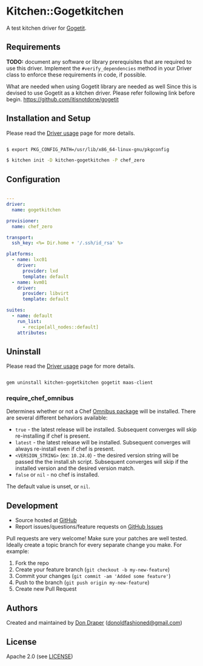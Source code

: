 # <a name="title"></a> Kitchen::Gogetkitchen

A test kitchen driver for [Gogetit](https://github.com/itisnotdone/gogetit).

## <a name="requirements"></a> Requirements

**TODO:** document any software or library prerequisites that are required to
use this driver. Implement the `#verify_dependencies` method in your Driver
class to enforce these requirements in code, if possible.

What are needed when using Gogetit library are needed as well
Since this is devised to use Gogetit as a kitchen driver.
Please refer following link before begin.
https://github.com/itisnotdone/gogetit

## <a name="installation"></a> Installation and Setup

Please read the [Driver usage][driver_usage] page for more details.

```bash

$ export PKG_CONFIG_PATH=/usr/lib/x86_64-linux-gnu/pkgconfig

$ kitchen init -D kitchen-gogetkitchen -P chef_zero

```
## <a name="config"></a> Configuration

```yaml

---
driver:
  name: gogetkitchen

provisioner:
  name: chef_zero

transport:
  ssh_key: <%= Dir.home + '/.ssh/id_rsa' %>

platforms:
  - name: lxc01
    driver:
      provider: lxd
      template: default
  - name: kvm01
    driver:
      provider: libvirt
      template: default

suites:
  - name: default
    run_list:
      - recipe[all_nodes::default]
    attributes:

```

## <a name="Uninstall"></a> Uninstall

Please read the [Driver usage][driver_usage] page for more details.

```bash

gem uninstall kitchen-gogetkitchen gogetit maas-client

```

### <a name="config-require-chef-omnibus"></a> require\_chef\_omnibus

Determines whether or not a Chef [Omnibus package][chef_omnibus_dl] will be
installed. There are several different behaviors available:

* `true` - the latest release will be installed. Subsequent converges
  will skip re-installing if chef is present.
* `latest` - the latest release will be installed. Subsequent converges
  will always re-install even if chef is present.
* `<VERSION_STRING>` (ex: `10.24.0`) - the desired version string will
  be passed the the install.sh script. Subsequent converges will skip if
  the installed version and the desired version match.
* `false` or `nil` - no chef is installed.

The default value is unset, or `nil`.

## <a name="development"></a> Development

* Source hosted at [GitHub][repo]
* Report issues/questions/feature requests on [GitHub Issues][issues]

Pull requests are very welcome! Make sure your patches are well tested.
Ideally create a topic branch for every separate change you make. For
example:

1. Fork the repo
2. Create your feature branch (`git checkout -b my-new-feature`)
3. Commit your changes (`git commit -am 'Added some feature'`)
4. Push to the branch (`git push origin my-new-feature`)
5. Create new Pull Request

## <a name="authors"></a> Authors

Created and maintained by [Don Draper][author] (<donoldfashioned@gmail.com>)

## <a name="license"></a> License

Apache 2.0 (see [LICENSE][license])


[author]:           https://github.com/enter-github-user
[issues]:           https://github.com/enter-github-user/kitchen-gogetkitchen/issues
[license]:          https://github.com/enter-github-user/kitchen-gogetkitchen/blob/master/LICENSE
[repo]:             https://github.com/enter-github-user/kitchen-gogetkitchen
[driver_usage]:     http://docs.kitchen-ci.org/drivers/usage
[chef_omnibus_dl]:  http://www.chef.io/chef/install/
